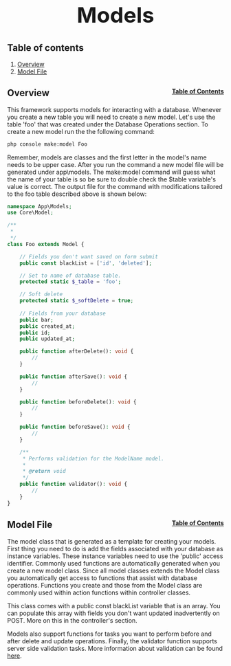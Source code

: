 <h1 style="font-size: 50px; text-align: center;">Models</h1>

## Table of contents
1. [Overview](#overview)
2. [Model File](#model-file)

## <a id="overview"></a>Overview <span style="float: right; font-size: 14px;">[Table of Contents](#table-of-contents)</span>
This framework supports models for interacting with a database. Whenever you create a new table you will need to create a new model. Let's use the table 'foo' that was created under the Database Operations section. To create a new model run the the following command:

```sh
php console make:model Foo
```

Remember, models are classes and the first letter in the model's name needs to be upper case. After you run the command a new model file will be generated under app\models. The make:model command will guess what the name of your table is so be sure to double check the $table variable's value is correct. The output file for the command with modifications tailored to the foo table described above is shown below:

```php
namespace App\Models;
use Core\Model;

/**
 * 
 */
class Foo extends Model {

    // Fields you don't want saved on form submit
    public const blackList = ['id', 'deleted'];

    // Set to name of database table.
    protected static $_table = 'foo';

    // Soft delete
    protected static $_softDelete = true;
    
    // Fields from your database
    public bar;
    public created_at;
    public id;
    public updated_at;

    public function afterDelete(): void {
        //
    }

    public function afterSave(): void {
        //
    }

    public function beforeDelete(): void {
        //
    }

    public function beforeSave(): void {
        //
    }

    /**
     * Performs validation for the ModelName model.
     *
     * @return void
     */
    public function validator(): void {
        //
    }
}
```

## Model File <a id="model-file"></a><span style="float: right; font-size: 14px;">[Table of Contents](#table-of-contents)</span>
The model class that is generated as a template for creating your models. First thing you need to do is add the fields associated with your database as instance variables. These instance variables need to use the 'public' access identifier. Commonly used functions are automatically generated when you create a new model class. Since all model classes extends the Model class you automatically get access to functions that assist with database operations. Functions you create and those from the Model class are commonly used within action functions within controller classes.

This class comes with a public const blackList variable that is an array. You can populate this array with fields you don't want updated inadvertently on POST. More on this in the controller's section.

Models also support functions for tasks you want to perform before and after delete and update operations. Finally, the validator function supports server side validation tasks. More information about validation can be found [here](server_side_validation).